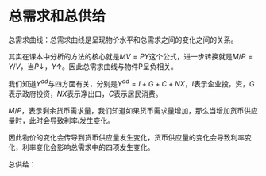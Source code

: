# 总需求和总供给
总需求曲线：总需求曲线是呈现物价水平和总需求之间的变化之间的关系。

其实在课本中分析的方法的核心就是$MV=PY$这个公式，进一步转换就是$M/P = Y/V$，当$P\downarrow$，$Y\uparrow$。因此总需求曲线与物件P呈负相关。

我们知道$Y^{ad}$与四方面有关，分别是$Y^{ad} = I + G + C + NX$，$I$表示企业投，资，$G$表示政府投资，$NX$表示净出口，$C$表示居民消费。

$M/P$，表示剩余货币需求量，我们知道如果货币需求量增加，那么当增加货币供应量时，此时会导致利率$i$发生变化。

因此物价的变化会传导到货币供应量发生变化，货币供应量的变化会导致利率变化，利率变化会影响总需求中的四项发生变化。

总供给：